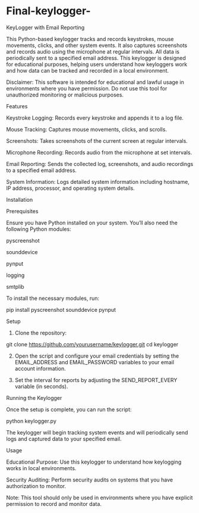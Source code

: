 # Final-keylogger-



KeyLogger with Email Reporting

This Python-based keylogger tracks and records keystrokes, mouse movements, clicks, and other system events. It also captures screenshots and records audio using the microphone at regular intervals. All data is periodically sent to a specified email address. This keylogger is designed for educational purposes, helping users understand how keyloggers work and how data can be tracked and recorded in a local environment.

Disclaimer: This software is intended for educational and lawful usage in environments where you have permission. Do not use this tool for unauthorized monitoring or malicious purposes.

Features

Keystroke Logging: Records every keystroke and appends it to a log file.

Mouse Tracking: Captures mouse movements, clicks, and scrolls.

Screenshots: Takes screenshots of the current screen at regular intervals.

Microphone Recording: Records audio from the microphone at set intervals.

Email Reporting: Sends the collected log, screenshots, and audio recordings to a specified email address.

System Information: Logs detailed system information including hostname, IP address, processor, and operating system details.


Installation

Prerequisites

Ensure you have Python installed on your system. You’ll also need the following Python modules:

pyscreenshot

sounddevice

pynput

logging

smtplib


To install the necessary modules, run:

pip install pyscreenshot sounddevice pynput

Setup

1. Clone the repository:

git clone https://github.com/yourusername/keylogger.git
cd keylogger


2. Open the script and configure your email credentials by setting the EMAIL_ADDRESS and EMAIL_PASSWORD variables to your email account information.


3. Set the interval for reports by adjusting the SEND_REPORT_EVERY variable (in seconds).



Running the Keylogger

Once the setup is complete, you can run the script:

python keylogger.py

The keylogger will begin tracking system events and will periodically send logs and captured data to your specified email.

Usage

Educational Purpose: Use this keylogger to understand how keylogging works in local environments.

Security Auditing: Perform security audits on systems that you have authorization to monitor.


Note: This tool should only be used in environments where you have explicit permission to record and monitor data.



